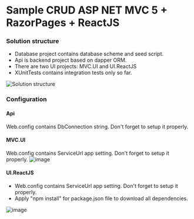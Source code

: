 # Sample CRUD ASP NET MVC 5 + RazorPages + ReactJS

### Solution structure
* Database project contains database scheme and seed script.
* Api is backend project based on dapper ORM.
* There are two UI projects: MVC.UI and UI.ReactJS
* XUnitTests contains integration tests only so far.

![Solution structure](https://user-images.githubusercontent.com/4447809/112223312-29fbd700-8c43-11eb-91f0-341eb01ff298.png)


### Configuration
#### Api
Web.config contains DbConnection string. Don't forget to setup it properly.
#### MVC.UI
Web.config contains ServiceUrl app setting. Don't forget to setup it properly.
![image](https://user-images.githubusercontent.com/4447809/112223259-1a7c8e00-8c43-11eb-99a5-262152605dc1.png)

#### UI.ReactJS
* Web.config contains ServiceUrl app setting. Don't forget to setup it properly.
* Apply "npm install" for package.json file to download all dependencies.

![image](https://user-images.githubusercontent.com/4447809/112223159-fa4ccf00-8c42-11eb-8e84-6495654d1cff.png)
